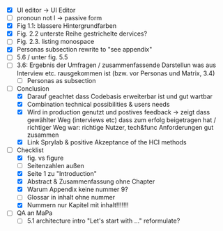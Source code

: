 - [x] UI editor -> UI Editor
- [ ] pronoun not I -> passive form
- [x] Fig 1.1: blassere Hintergrundfarben
- [x] Fig. 2.2 unterste Reihe gestrichelte dervices?
- [ ] Fig. 2.3. listing monospace
- [x] Personas subsection rewrite to "see appendix"
- [ ] 5.6 / unter fig. 5.5 
- [ ] 3.6: Ergebnis der Umfragen / zusammenfassende Darstellun was aus Interview etc. rausgekommen ist (bzw. vor Personas und Matrix, 3.4)
	- [ ] Personas as subsection
- [ ] Conclusion
	- [x] Darauf geachtet dass Codebasis erweiterbar ist und gut wartbar
	- [x] Combination technical possibilities & users needs
	- [x] Wird in production genutzt und postives feedback -> zeigt dass gewählter Weg (interviews etc) dass zum erfolg beigetragen hat / richtiger Weg war: richtige Nutzer, tech&func Anforderungen gut zusammen
	- [x] Link Sprylab & positive Akzeptance of the HCI methods
- [ ] Checklist 
	- [x] fig. vs figure
	- [ ] Seitenzahlen außen
	- [x] Seite 1 zu "Introduction"
	- [x] Abstract & Zusammenfassung ohne Chapter
	- [x] Warum Appendix keine nummer 9?
	- [ ] Glossar in inhalt ohne nummer
	- [x] Nummern nur Kapitel mit inhalt!!!!!!!
- [ ] QA an MaPa
	- [ ] 5.1 architecture intro "Let's start with ..." reformulate?